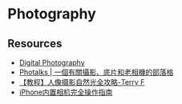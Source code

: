 # Photography

## Resources

- [Digital Photography](https://sites.google.com/site/marclevoylectures/)
- [Photalks | 一個有關攝影、底片和老相機的部落格](http://photalks.com/)
- [【教程】人像摄影自然光全攻略-Terry F](http://terryfengphotography.lofter.com/post/31a2a9_cd13ed6)
- [iPhone内置相机完全操作指南](https://zhuanlan.zhihu.com/p/30896573)
